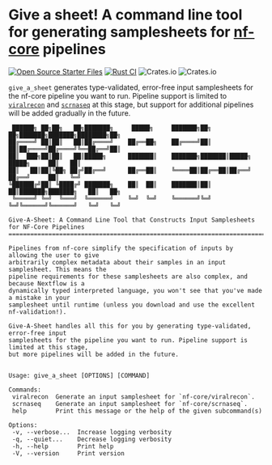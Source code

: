 # Give a sheet! A command line tool for generating samplesheets for [nf-core](https://nf-co.re/) pipelines

[![Open Source Starter Files](https://github.com/nrminor/give-a-sheet/actions/workflows/open-source-starter.yml/badge.svg)](https://github.com/nrminor/give-a-sheet/actions/workflows/open-source-starter.yml) [![Rust CI](https://github.com/nrminor/give-a-sheet/actions/workflows/rust-ci.yml/badge.svg)](https://github.com/nrminor/give-a-sheet/actions/workflows/rust-ci.yml) ![Crates.io](https://img.shields.io/crates/v/give_a_sheet) ![Crates.io](https://img.shields.io/crates/d/give_a_sheet)

`give_a_sheet` generates type-validated, error-free input samplesheets for the nf-core pipeline you want to run. Pipeline support is limited to [`viralrecon`](https://nf-co.re/viralrecon) and [`scrnaseq`](https://nf-co.re/scrnaseq) at this stage, but support for additional pipelines will be added gradually in the future.

```
 ██████╗ ██╗██╗   ██╗███████╗     █████╗     ███████╗██╗  ██╗███████╗███████╗████████╗██╗
██╔════╝ ██║██║   ██║██╔════╝    ██╔══██╗    ██╔════╝██║  ██║██╔════╝██╔════╝╚══██╔══╝██║
██║  ███╗██║██║   ██║█████╗      ███████║    ███████╗███████║█████╗  █████╗     ██║   ██║
██║   ██║██║╚██╗ ██╔╝██╔══╝      ██╔══██║    ╚════██║██╔══██║██╔══╝  ██╔══╝     ██║   ╚═╝
╚██████╔╝██║ ╚████╔╝ ███████╗    ██║  ██║    ███████║██║  ██║███████╗███████╗   ██║   ██╗
 ╚═════╝ ╚═╝  ╚═══╝  ╚══════╝    ╚═╝  ╚═╝    ╚══════╝╚═╝  ╚═╝╚══════╝╚══════╝   ╚═╝   ╚═╝

Give-A-Sheet: A Command Line Tool that Constructs Input Samplesheets for NF-Core Pipelines
=========================================================================================

Pipelines from nf-core simplify the specification of inputs by allowing the user to give
arbitrarily complex metadata about their samples in an input samplesheet. This means the
pipeline requirements for these samplesheets are also complex, and because Nextflow is a
dynamically typed interpreted language, you won't see that you've made a mistake in your
samplesheet until runtime (unless you download and use the excellent nf-validation!).

Give-A-Sheet handles all this for you by generating type-validated, error-free input
samplesheets for the pipeline you want to run. Pipeline support is limited at this stage,
but more pipelines will be added in the future.


Usage: give_a_sheet [OPTIONS] [COMMAND]

Commands:
 viralrecon  Generate an input samplesheet for `nf-core/viralrecon`.
 scrnaseq    Generate an input samplesheet for `nf-core/scrnaseq`.
 help        Print this message or the help of the given subcommand(s)

Options:
 -v, --verbose...  Increase logging verbosity
 -q, --quiet...    Decrease logging verbosity
 -h, --help        Print help
 -V, --version     Print version
```
